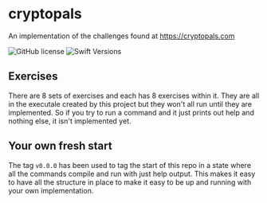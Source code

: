 # cryptopals

An implementation of the challenges found at https://cryptopals.com

![GitHub license](https://img.shields.io/badge/license-MIT-lightgrey.svg)
![Swift Versions](https://img.shields.io/badge/Swift-5.4+-orange.svg)

## Exercises
There are 8 sets of exercises and each has 8 exercises within it.
They are all in the executale created by this project but they won't all run until they are implemented.
So if you try to run a command and it just prints out help and nothing else, it isn't implemented yet.

## Your own fresh start
The tag `v0.0.0` has been used to tag the start of this repo in a state where all the commands compile and run with just help output.
This makes it easy to have all the structure in place to make it easy to be up and running with your own implementation.
